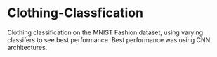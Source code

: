 # Clothing-Classfication
Clothing classification on the MNIST Fashion dataset, using varying classifers to see best performance. 
Best performance was using CNN architectures. 
